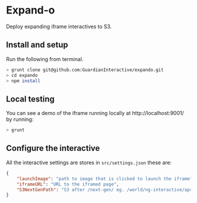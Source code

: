 # Expand-o

Deploy expanding iframe interactives to S3.

## Install and setup

Run the following from terminal.

```bash
> grunt clone git@github.com:GuardianInteractive/expando.git
> cd expando
> npm install
```

## Local testing

You can see a demo of the iframe running locally at http://localhost:9001/ by
running:

```bash
> grunt
```

## Configure the interactive

All the interactive settings are stores in `src/settings.json` these are:

```json
{
    "launchImage": "path to image that is clicked to launch the iframe",
    "iframeURL": "URL to the iframed page",
    "S3NextGenPath": "S3 after /next-gen/ eg. /world/ng-interactive/apr/example/"
}

```
